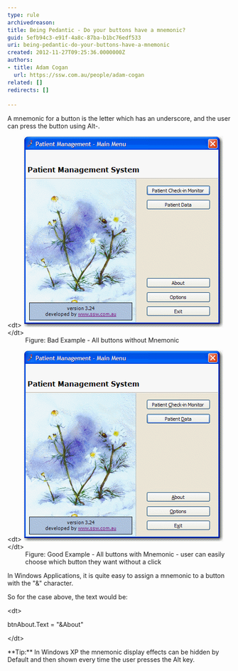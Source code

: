 ```yaml
---
type: rule
archivedreason: 
title: Being Pedantic - Do your buttons have a mnemonic?
guid: 5efb94c3-e91f-4a8c-87ba-b1bc76edf533
uri: being-pedantic-do-your-buttons-have-a-mnemonic
created: 2012-11-27T09:25:36.0000000Z
authors:
- title: Adam Cogan
  url: https://ssw.com.au/people/adam-cogan
related: []
redirects: []

---
```


A mnemonic for a button is the letter which has an underscore, and the user can press the button using Alt-<char>.</char>

<!--endintro-->
<dl class="badImage">&lt;dt&gt;
      <img alt="Browse Button" src="../../assets/BadMem.gif">
   &lt;/dt&gt;<dd>Figure: Bad Example - All buttons without Mnemonic</dd></dl><dl class="goodImage">&lt;dt&gt;
      <img alt="Browse Button" src="../../assets/GoodMem.gif">
   &lt;/dt&gt;<dd>Figure: Good Example - All buttons with Mnemonic - user can easily choose which button they want without a click</dd></dl>
In Windows Applications, it is quite easy to assign a mnemonic to a button with the "&" character.

So for the case above, the text would be:
<dl class="code">&lt;dt&gt;<p>btnAbout.Text = "&About"</p>
   &lt;/dt&gt;</dl>
 **Tip:** In Windows XP the mnemonic display effects can be hidden by Default and then shown every time the user presses the Alt key.
